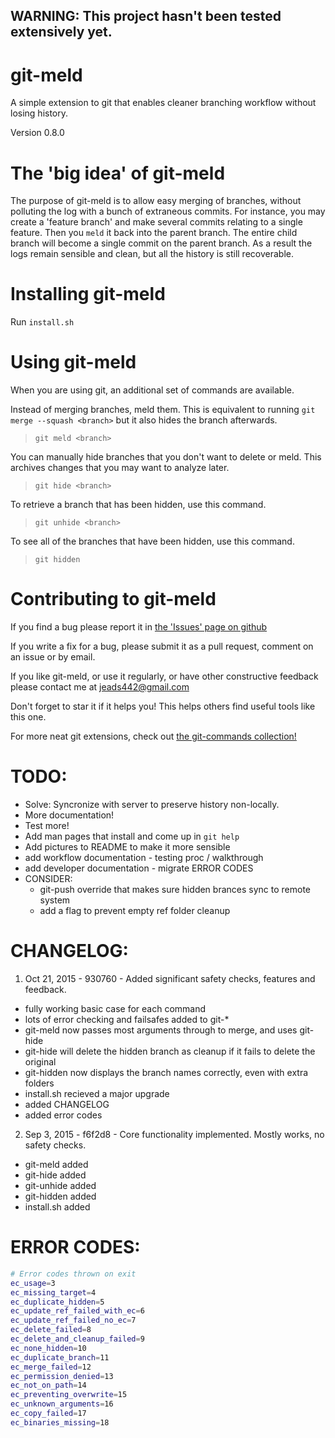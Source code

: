## WARNING: This project hasn't been tested extensively yet.




# git-meld
A simple extension to git that enables cleaner branching workflow without losing history.

Version 0.8.0


# The 'big idea' of git-meld
The purpose of git-meld is to allow easy merging of branches, without polluting the log with a bunch of extraneous commits. For instance, you may create a 'feature branch' and make several commits relating to a single feature. Then you `meld` it back into the parent branch. The entire child branch will become a single commit on the parent branch. As a result the logs remain sensible and clean, but all the history is still recoverable.


# Installing git-meld
Run `install.sh`


# Using git-meld
When you are using git, an additional set of commands are available.

Instead of merging branches, meld them. This is equivalent to running `git merge --squash <branch>` but it also hides the branch afterwards.
> `git meld <branch>`

You can manually hide branches that you don't want to delete or meld. This archives changes that you may want to analyze later.
> `git hide <branch>`

To retrieve a branch that has been hidden, use this command.
> `git unhide <branch>`

To see all of the branches that have been hidden, use this command.
> `git hidden`


# Contributing to git-meld

If you find a bug please report it in [the 'Issues' page on github](https://github.com/eadsjr/git-meld)

If you write a fix for a bug, please submit it as a pull request, comment on an issue or by email.

If you like git-meld, or use it regularly, or have other constructive feedback please contact me at [jeads442@gmail.com](mailto:jeads442@gmail.com)

Don't forget to star it if it helps you! This helps others find useful tools like this one.

For more neat git extensions, check out [the git-commands collection!](https://github.com/git-commands)

# TODO:
* Solve: Syncronize with server to preserve history non-locally.
* More documentation!
* Test more!
* Add man pages that install and come up in `git help`
* Add pictures to README to make it more sensible
* add workflow documentation - testing proc / walkthrough
* add developer documentation - migrate ERROR CODES
* CONSIDER:
  * git-push override that makes sure hidden brances sync to remote system
  * add a flag to prevent empty ref folder cleanup

# CHANGELOG:
1. Oct 21, 2015 - 930760 - Added significant safety checks, features and feedback.
  * fully working basic case for each command
  * lots of error checking and failsafes added to git-*
  * git-meld now passes most arguments through to merge, and uses git-hide
  * git-hide will delete the hidden branch as cleanup if it fails to delete the original
  * git-hidden now displays the branch names correctly, even with extra folders
  * install.sh recieved a major upgrade
  * added CHANGELOG
  * added error codes
2. Sep 3,  2015 - f6f2d8 - Core functionality implemented. Mostly works, no safety checks.
  * git-meld added
  * git-hide added
  * git-unhide added
  * git-hidden added
  * install.sh added

# ERROR CODES:
```bash
# Error codes thrown on exit
ec_usage=3
ec_missing_target=4
ec_duplicate_hidden=5
ec_update_ref_failed_with_ec=6
ec_update_ref_failed_no_ec=7
ec_delete_failed=8
ec_delete_and_cleanup_failed=9
ec_none_hidden=10
ec_duplicate_branch=11
ec_merge_failed=12
ec_permission_denied=13
ec_not_on_path=14
ec_preventing_overwrite=15
ec_unknown_arguments=16
ec_copy_failed=17
ec_binaries_missing=18
```
